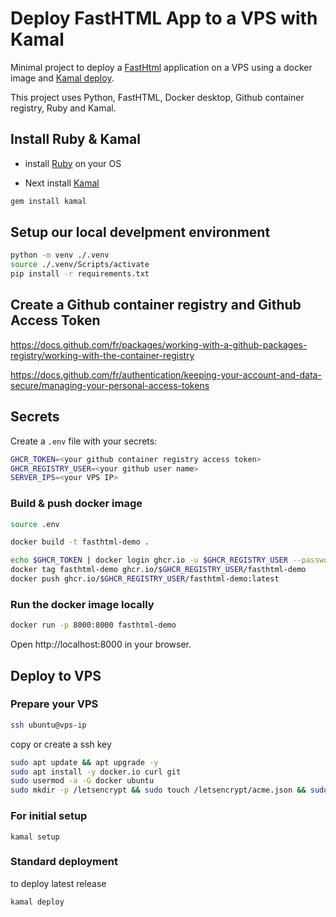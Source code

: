 # Deploy FastHTML App to a VPS with Kamal

Minimal project to deploy a [FastHtml](https://www.fastht.ml/) application on a VPS using a docker image and [Kamal deploy](https://kamal-deploy.org/).


This project uses Python, FastHTML, Docker desktop, Github container registry, Ruby and Kamal.

## Install Ruby & Kamal

- install [Ruby](https://www.ruby-lang.org/fr/) on your OS

- Next install [Kamal](https://kamal-deploy.org/)

```bash
gem install kamal
```

## Setup our local develpment environment


```bash
python -m venv ./.venv
source ./.venv/Scripts/activate
pip install -r requirements.txt
```

## Create a Github container registry and Github Access Token

https://docs.github.com/fr/packages/working-with-a-github-packages-registry/working-with-the-container-registry

https://docs.github.com/fr/authentication/keeping-your-account-and-data-secure/managing-your-personal-access-tokens

## Secrets

Create a `.env` file with your secrets:

```bash
GHCR_TOKEN=<your github container registry access token>
GHCR_REGISTRY_USER=<your github user name>
SERVER_IPS=<your VPS IP>
```
### Build & push docker image

```bash
source .env

docker build -t fasthtml-demo .

echo $GHCR_TOKEN | docker login ghcr.io -u $GHCR_REGISTRY_USER --password-stdin
docker tag fasthtml-demo ghcr.io/$GHCR_REGISTRY_USER/fasthtml-demo
docker push ghcr.io/$GHCR_REGISTRY_USER/fasthtml-demo:latest
```

### Run the docker image locally

```bash
docker run -p 8000:8000 fasthtml-demo
```

Open http://localhost:8000 in your browser.

## Deploy to VPS


### Prepare your VPS

```bash
ssh ubuntu@vps-ip
``` 

copy or create a ssh key 

```bash
sudo apt update && apt upgrade -y
sudo apt install -y docker.io curl git
sudo usermod -a -G docker ubuntu
sudo mkdir -p /letsencrypt && sudo touch /letsencrypt/acme.json && sudo chmod 600 /letsencrypt/acme.json
```

### For initial setup

`kamal setup`

### Standard deployment

to deploy latest release

`kamal deploy`



